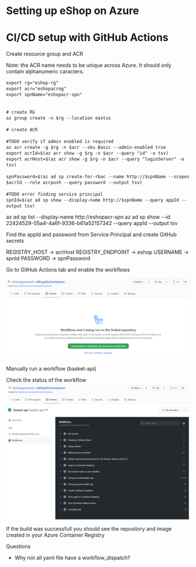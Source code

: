 
# Setting up eShop on Azure
 


# CI/CD setup with GitHub Actions


Create resource group and ACR

Note: the ACR name needs to be unique across Azure. It should only contain alphanumeric caracters.

```
export rg="eshop-rg"
export acr="eshopacrog"
export spnName="eshopacr-spn"


# create RG
az group create -n $rg --location eastus

# create ACR

#TODO verify if admin enabled is required
az acr create -g $rg -n $acr --sku Basic --admin-enabled true
export acrId=$(az acr show -g $rg -n $acr --query "id" -o tsv)
export acrHost=$(az acr show -g $rg -n $acr --query "loginServer" -o tsv)

spnPassword=$(az ad sp create-for-rbac --name http://$spnName --scopes $acrId --role acrpush --query password --output tsv)

#TODO error finding service principal
spnId=$(az ad sp show --display-name http://$spnName --query appId --output tsv)
```

az ad sp list --display-name http://eshopacr-spn
az ad sp show --id 22424529-05a4-4a6f-9336-b61a52157342 --query appId --output tsv

Find the appId and password from Service Principal and create GitHub secrets

REGISTRY_HOST -> acrHost
REGISTRY_ENDPOINT -> eshop
USERNAME -> spnId
PASSWORD -> spnPassword

Go to GitHub Actions tab and enable the workflows

![enable-workflow](img/og/github-enable-workflow.png)

Manually run a workflow (basket-api)

Check the status of the workflow
![check-status](img/og/github-actions-status.png)

If the build was successfull you should see the repository and image created in your Azure Container Registry

Questions
- Why not all yaml file have a workflow_dispatch?
